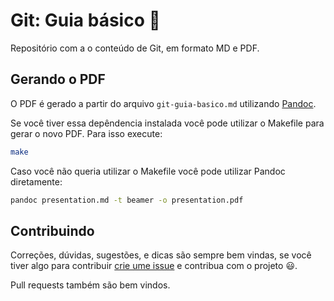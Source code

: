 # Git: Guia básico :scroll:
 
Repositório com a o conteúdo de Git, em formato MD e PDF.

## Gerando o PDF
O PDF é gerado a partir do arquivo `git-guia-basico.md` utilizando [Pandoc](https://pandoc.org/).

Se você tiver essa depêndencia instalada você pode utilizar o Makefile para gerar o novo PDF. Para isso execute:
```bash
make
```

Caso você não queria utilizar o Makefile você pode utilizar Pandoc diretamente:
```bash
pandoc presentation.md -t beamer -o presentation.pdf
```

## Contribuindo
Correções, dúvidas, sugestões, e dicas são sempre bem vindas, se você tiver algo para contribuir [crie ume issue](https://github.com/mateusKoppe/git-guia-basico/issues/new) e contribua com o projeto :smiley:.

Pull requests também são bem vindos.
